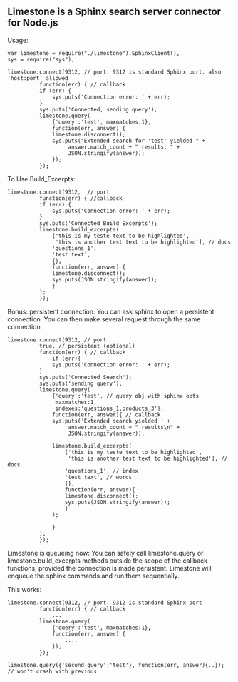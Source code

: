 ## Limestone is a Sphinx search server connector for Node.js

Usage:

    var limestone = require("./limestone").SphinxClient(),
    sys = require("sys");

    limestone.connect(9312, // port. 9312 is standard Sphinx port. also 'host:port' allowed
		      function(err) { // callback
			  if (err) {
			      sys.puts('Connection error: ' + err);
			  }
			  sys.puts('Connected, sending query');
			  limestone.query(
			      {'query':'test', maxmatches:1}, 
			      function(err, answer) {
				  limestone.disconnect();
				  sys.puts("Extended search for 'test' yielded " + 
					   answer.match_count + " results: " + 
					   JSON.stringify(answer));
			      });
		      });

To Use Build_Excerpts:

    limestone.connect(9312,  // port
		      function(err) { //callback
			  if (err) {
			      sys.puts('Connection error: ' + err);
			  }
			  sys.puts('Connected Build Excerpts');
			  limestone.build_excerpts(
			      ['this is my teste text to be highlighted', 
			       'this is another test text to be highlighted'], // docs
			      'questions_1',
			      'test text',
			      {},
			      function(err, answer) {
				  limestone.disconnect();
				  sys.puts(JSON.stringify(answer));
			      }
			  );
		      });

Bonus: persistent connection:
You can ask sphinx to open a persistent connection. You can then make several request through the same connection

    limestone.connect(9312, // port
		      true, // persistent (optional)
		      function(err) { // callback
    			  if (err){
			      sys.puts('Connection error: ' + err);
			  }
			  sys.puts('Connected Search'); 
			  sys.puts('sending query');  
			  limestone.query(
			      {'query':'test', // query obj with sphinx opts
			       maxmatches:1,
			       indexes:'questions_1,products_3'},
			      function(err, answer){ // callback
				  sys.puts('Extended search yielded ' + 
					   answer.match_count + " results\n" +
					   JSON.stringify(answer));
		
				  limestone.build_excerpts(
				      ['this is my teste text to be highlighted', 
				       'this is another test text to be highlighted'], // docs
				      'questions_1', // index
				      'test text', // words
				      {},
				      function(err, answer){
					  limestone.disconnect();
					  sys.puts(JSON.stringify(answer));
				      }
				  );
				  
			      }
			  );
		      });

Limestone is queueing now:
You can safely call limestone.query or limestone.build_excerpts methods outside the scope of the callback functions, provided the connection is made persistent. Limestone will enqueue the sphinx commands and run them sequentially.

This works:

    limestone.connect(9312, // port. 9312 is standard Sphinx port
		      function(err) { // callback
		          ...
			  limestone.query(
			      {'query':'test', maxmatches:1}, 
			      function(err, answer) {
			          ....
			      });
		      });

    limestone.query({'second query':'test'}, function(err, answer){..}); // won't crash with previous
